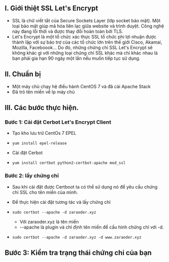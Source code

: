 ## I. Giới thiệt SSL Let's Encrypt
- SSL là chữ viết tắt của Secure Sockets Layer (lớp socket bảo mật). Một loại bảo mật giúp mã hóa liên lạc giữa website và trình duyệt. Công nghệ này đang lỗi thời và được thay đổi hoàn toàn bởi TLS.
- Let's Encrypt là một tổ chức xác thực SSL tổ chức phi lợi nhuận được thành lập với sự bảo trợ của các tổ chức lớn trên thế giới Cisco, Akamai, Mozilla, Faceboook... Do đó, những chứng chỉ SSL Let's Encrypt sẽ không khác gì với những loại chứng chỉ SSL khác mà chỉ khác nhau là bạn phải gia hạn 90 ngày một lần nếu muốn tiếp tục sử dụng.
## II. Chuẩn bị
- Một máy chủ chạy hệ điều hành CentOS 7 và đã cài Apache Stack
- Đã trỏ tên miền về Ip máy chủ

## III. Các bước thực hiện.
### Bước 1: Cài đặt Cerbot Let's Encrypt Client 
- Tạo kho lưu trữ CentOs 7 EPEL 
- `yum install epel-release`

- Cài đặt Cerbot
- `yum install certbot python2-certbot-apache mod_ssl`

### Bước 2: lấy chứng chỉ 
- Sau khi cài đặt được Certboot ta có thể sử dụng nó để yêu cầu chứng chỉ SSL cho tên miền của mình.

- Để thực hiện cài đặt tương tác và lấy chứng chỉ
- `sudo certbot --apache -d zaraoder.xyz`
    + Với zaraoder.xyz là tên miền 
    + --apache là plugin và chỉ định tên miền để cấu hình chứng chỉ với -d.

- `sudo certbot --apache -d zaraoder.xyz -d www.zaraoder.xyz`


## Bước 3: Kiểm tra trạng thái chứng chỉ của bạn


